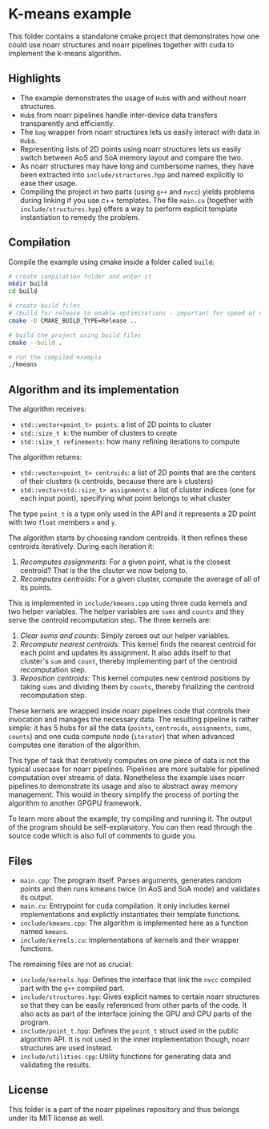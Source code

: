 # K-means example

This folder contains a standalone cmake project that demonstrates how one could use noarr structures and noarr pipelines together with cuda to implement the k-means algorithm.


## Highlights

- The example demonstrates the usage of `Hub`s with and without noarr structures.
- `Hub`s from noarr pipelines handle inter-device data transfers transparently and efficiently.
- The `bag` wrapper from noarr structures lets us easily interact with data in `Hub`s.
- Representing lists of 2D points using noarr structures lets us easily switch between AoS and SoA memory layout and compare the two.
- As noarr structures may have long and cumbersome names, they have been extracted into `include/structures.hpp` and named explicitly to ease their usage.
- Compiling the project in two parts (using `g++` and `nvcc`) yields problems during linking if you use c++ templates. The file `main.cu` (together with `include/structures.hpp`) offers a way to perform explicit template instantiation to remedy the problem.


## Compilation

Compile the example using cmake inside a folder called `build`:

```bash
# create compilation folder and enter it
mkdir build
cd build

# create build files
# (build for release to enable optimizations - important for speed of noarr structures)
cmake -D CMAKE_BUILD_TYPE=Release ..

# build the project using build files
cmake --build .

# run the compiled example
./kmeans
```


## Algorithm and its implementation

The algorithm receives:

- `std::vector<point_t> points`: a list of 2D points to cluster
- `std::size_t k`: the number of clusters to create
- `std::size_t refinements`: how many refining iterations to compute

The algorithm returns:

- `std::vector<point_t> centroids`: a list of 2D points that are the centers of their clusters (`k` centroids, because there are `k` clusters)
- `std::vector<std::size_t> assignments`: a list of cluster indices (one for each input point), specifying what point belongs to what cluster

The type `point_t` is a type only used in the API and it represents a 2D point with two `float` members `x` and `y`.

The algorithm starts by choosing random centroids. It then refines these centroids iteratively. During each iteration it:

1. *Recomputes assignments*: For a given point, what is the closest centroid? That is the the clsuter we now belong to.
2. *Recomputes centroids*: For a given cluster, compute the average of all of its points.

This is implemented in `include/kmeans.cpp` using three cuda kernels and two helper variables. The helper variables are `sums` and `counts` and they serve the centroid recomputation step. The three kernels are:

1. *Clear sums and counts*: Simply zeroes out our helper variables.
2. *Recompute nearest centroids:* This kernel finds the nearest centroid for each point and updates its assignment. It also adds itself to that cluster's `sum` and `count`, thereby implementing part of the centroid recomputation step.
3. *Reposition centroids:* This kernel computes new centroid positions by taking `sums` and dividing them by `counts`, thereby finalizing the centroid recomputation step.

These kernels are wrapped inside noarr pipelines code that controls their invocation and manages the necessary data. The resulting pipeline is rather simple: it has 5 hubs for all the data (`points`, `centroids`, `assignments`, `sums`, `counts`) and one cuda compute node (`iterator`) that when advanced computes one iteration of the algorithm.

This type of task that iteratively computes on one piece of data is not the typical usecase for noarr pipelines. Pipelines are more suitable for pipelined computation over streams of data. Nonetheless the example uses noarr pipelines to demonstrate its usage and also to abstract away memory management. This would in theory simplify the process of porting the algorithm to another GPGPU framework.

To learn more about the example, try compiling and running it. The output of the program should be self-explanatory. You can then read through the source code which is also full of comments to guide you.


## Files

- `main.cpp`: The program itself. Parses arguments, generates random points and then runs kmeans twice (in AoS and SoA mode) and validates its output.
- `main.cu`: Entrypoint for cuda compilation. It only includes kernel implementations and explictly instantiates their template functions.
- `include/kmeans.cpp`: The algorithm is implemented here as a function named `kmeans`.
- `include/kernels.cu`: Implementations of kernels and their wrapper functions.

The remaining files are not as crucial:

- `include/kernels.hpp`: Defines the interface that link the `nvcc` compiled part with the `g++` compiled part.
- `include/structures.hpp`: Gives explicit names to certain noarr structures so that they can be easily referenced from other parts of the code. It also acts as part of the interface joining the GPU and CPU parts of the program.
- `include/point_t.hpp`: Defines the `point_t` struct used in the public algorithm API. It is not used in the inner implementation though, noarr structures are used instead.
- `include/utilities.cpp`: Utility functions for generating data and validating the results.


## License

This folder is a part of the noarr pipelines repository and thus belongs under its MIT license as well.
